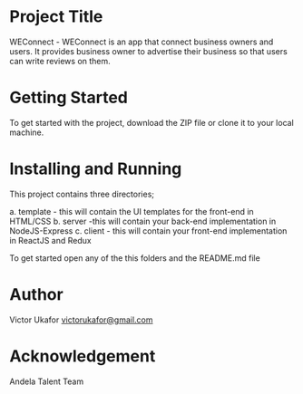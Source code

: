 # Project Title #

WEConnect - WEConnect is an app that connect business owners and users. It provides business owner to advertise their business so that users can write reviews on them.


# Getting Started #

To get started with the project, download the ZIP file or clone it to your local machine.


# Installing and Running #

This project contains three directories;

a.  template - this will contain the UI templates for the front-end in HTML/CSS
b.  server -this will contain your back-end implementation in NodeJS-Express
c.  client - this will contain your front-end implementation in ReactJS and Redux 

To get started open any of the this folders and the README.md file


# Author #

Victor Ukafor 
victorukafor@gmail.com


# Acknowledgement #

Andela Talent Team








